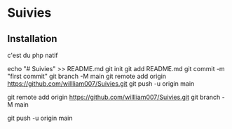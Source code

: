 # Suivies

## Installation
c'est  du php natif 

echo "# Suivies" >> README.md
git init
git add README.md
git commit -m "first commit"
git branch -M main
git remote add origin https://github.com/willliam007/Suivies.git
git push -u origin main


git remote add origin https://github.com/willliam007/Suivies.git
git branch -M main

git push -u origin main
